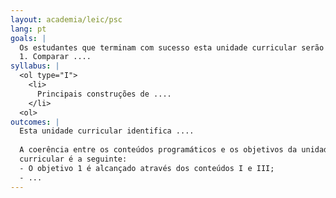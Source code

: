 ```yaml
---
layout: academia/leic/psc
lang: pt
goals: |
  Os estudantes que terminam com sucesso esta unidade curricular serão capazes de: 
  1. Comparar ....
syllabus: |
  <ol type="I">
    <li>
      Principais construções de ....
    </li>
  <ol>
outcomes: |
  Esta unidade curricular identifica ....
  
  A coerência entre os conteúdos programáticos e os objetivos da unidade
  curricular é a seguinte:
  - O objetivo 1 é alcançado através dos conteúdos I e III;
  - ...
---
```

